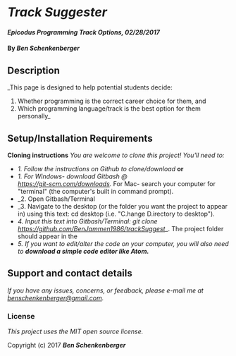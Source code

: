 # _Track Suggester_

#### _Epicodus Programming Track Options, 02/28/2017_

#### By _**Ben Schenkenberger**_

## Description

_This page is designed to help potential students decide:
1. Whether programming is the correct career choice for them, and
2. Which programming language/track is the best option for them personally_

## Setup/Installation Requirements

**Cloning instructions**
_You are welcome to clone this project! You'll need to:_
* _1. Follow the instructions on Github to clone/download_
  **or**
* _1. For Windows- download Gitbash @   
  https://git-scm.com/downloads._
      For Mac- search your computer for "terminal" (the computer's built in command prompt).
* _2. Open Gitbash/Terminal
* _3. Navigate to the desktop (or the folder you want the project to appear in) using this text:
  cd desktop (i.e. "C.hange D.irectory to desktop").
* _4. Input this text into Gitbash/Terminal:
  git clone https://github.com/BenJammen1986/trackSuggest__.
  The project folder should appear in the
* _5. If you want to edit/alter the code on your computer,
  you will also need to **download a simple code editor like Atom.**_

## Support and contact details

_If you have any issues, concerns, or feedback, please e-mail me at benschenkenberger@gmail.com._

### License

*This project uses the MIT open source license.*

Copyright (c) 2017 **_Ben Schenkenberger_**
